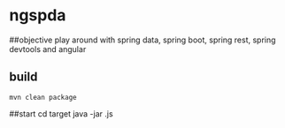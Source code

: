 # ngspda

##objective
play around with spring data, spring boot, spring rest, spring devtools and angular

## build
    mvn clean package

##start
    cd target
    java -jar <name of jar>.js 
